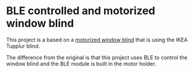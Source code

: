 # BLE controlled and motorized window blind

This project is a based on a [motorized window blind](https://www.instructables.com/id/Motorized-WiFi-IKEA-Roller-Blind/) that is using the IKEA Tupplur blind. 

The difference from the original is that this project uses BLE to control the window blind and the BLE module is built in the motor holder.
